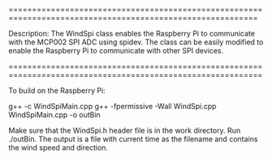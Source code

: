 ===========================================================================================================

Description: The WindSpi class enables the Raspberry Pi to communicate with the MCP002 SPI ADC using spidev. The class can be easily modified to enable the Raspberry Pi to communicate with other SPI devices.

============================================================================================================

To build on the Raspberry Pi:

g++ -c WindSpiMain.cpp
g++ -fpermissive -Wall WindSpi.cpp WindSpiMain.cpp -o outBin


Make sure that the WindSpi.h header file is in the work directory.
Run ./outBin. The output is a file with current time as the filename and contains the wind speed and direction. 
